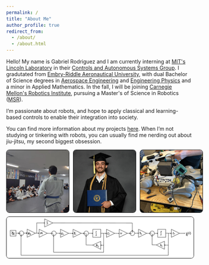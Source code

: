 ```yaml
---
permalink: /
title: "About Me"
author_profile: true
redirect_from: 
  - /about/
  - /about.html
---
```


Hello! My name is Gabriel Rodriguez and I am currently interning at [MIT's Lincoln Laboratory](https://www.ll.mit.edu/) in their [Controls and Autonomous Systems Group](https://www.ll.mit.edu/r-d/engineering/control-and-autonomous-systems-engineering). I gradutated from [Embry-Riddle Aeronautical University](https://erau.edu/), with dual Bachelor of Science degrees in [Aerospace Engineering](https://daytonabeach.erau.edu/college-engineering/aerospace) and [Engineering Physics](https://daytonabeach.erau.edu/college-arts-sciences/physical-sciences) and a minor in Applied Mathematics. In the fall, I will be joining [Carnegie Mellon's Robotics Institute](https://www.ri.cmu.edu/), pursuing a Master's of Science in Robotics ([MSR](https://www.ri.cmu.edu/education/academic-programs/master-of-science-robotics/)).  

I’m passionate about robots, and hope to apply classical and learning-based controls to enable their integration into society. 

You can find more information about my projects [here](https://gabearod2.github.io/projects/). When I’m not studying or tinkering with robots, you can usually find me nerding out about jiu-jitsu, my second biggest obsession. 

<div style="display: flex; justify-content: space-between; gap: 10px; width: 100%; box-sizing: border-box;">
  <img src="images/blue_belt.jpg" alt="Blue Belt" style="width: 33.33%; height: auto; border-radius: 8px; object-fit: cover; border: 1px solid black;">
  <img src="images/grad.jpg" alt="Graduation" style="width: 33.33%; height: auto; border-radius: 8px; object-fit: cover; border: 1px solid black;">
  <img src="images/amigo_surgery.jpg" alt="AMIGO Surgery" style="width: 33.33%; height: auto; border-radius: 8px; object-fit: cover; border: 1px solid black;">
</div>

<div style="display: flex; justify-content: space-between; gap: 10px; width: 100%; box-sizing: border-box; margin-top: 10px;">
  <img src="images/quad_control.jpg" alt="Cascaded Control" style="width: 100%; height: auto; border-radius: 8px; object-fit: cover; border: 1px solid black;">
</div>


